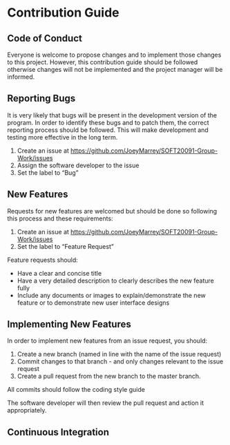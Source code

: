 # Contribution Guide

## Code of Conduct
Everyone is welcome to propose changes and to implement those changes to this project. However, this contribution guide should be followed otherwise changes will not be implemented and the project manager will be informed.

## Reporting Bugs
It is very likely that bugs will be present in the development version of the program. In order to identify these bugs and to patch them, the correct reporting process should be followed. This will make development and testing more effective in the long term.
1.	Create an issue at https://github.com/JoeyMarrey/SOFT20091-Group-Work/issues
2.	Assign the software developer to the issue
3.	Set the label to “Bug”

## New Features
Requests for new features are welcomed but should be done so following this process and these requirements:
1.	Create an issue at https://github.com/JoeyMarrey/SOFT20091-Group-Work/issues
2.	Set the label to “Feature Request”  

Feature requests should:
* Have a clear and concise title
* Have a very detailed description to clearly describes the new feature fully
* Include any documents or images to explain/demonstrate the new feature or to demonstrate new user interface designs

## Implementing New Features
In order to implement new features from an issue request, you should:
1. Create a new branch (named in line with the name of the issue request)
2. Commit changes to that branch - and only changes relevant to the issue request
3. Create a pull request from the new branch to the master branch.

All commits should follow the coding style guide

The software developer will then review the pull request and action it appropriately.

## Continuous Integration
